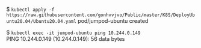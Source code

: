 $ `kubectl apply -f https://raw.githubusercontent.com/gonhvvjvo/Public/master/K8S/DeployUbuntu20.04/Ubuntu20.04.yaml`
pod/jumpod-ubuntu created  

$ `kubectl exec -it jumpod-ubuntu ping 10.244.0.149`  
PING 10.244.0.149 (10.244.0.149): 56 data bytes  